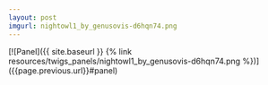 ```yaml
---
layout: post
imgurl: nightowl1_by_genusovis-d6hqn74.png
---
```


<div id="panel"></div>[![Panel]({{ site.baseurl }} {% link resources/twigs_panels/nightowl1_by_genusovis-d6hqn74.png %})]({{page.previous.url}}#panel)